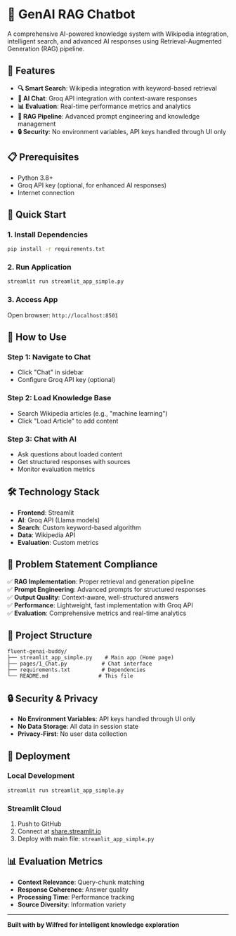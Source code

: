# 🤖 GenAI RAG Chatbot

A comprehensive AI-powered knowledge system with Wikipedia integration, intelligent search, and advanced AI responses using Retrieval-Augmented Generation (RAG) pipeline.

## 🚀 Features

- **🔍 Smart Search**: Wikipedia integration with keyword-based retrieval
- **🤖 AI Chat**: Groq API integration with context-aware responses
- **📊 Evaluation**: Real-time performance metrics and analytics
- **🎯 RAG Pipeline**: Advanced prompt engineering and knowledge management
- **🔒 Security**: No environment variables, API keys handled through UI only

## 📋 Prerequisites

- Python 3.8+
- Groq API key (optional, for enhanced AI responses)
- Internet connection

## 🚀 Quick Start

### 1. Install Dependencies

```bash
pip install -r requirements.txt
```

### 2. Run Application

```bash
streamlit run streamlit_app_simple.py
```

### 3. Access App

Open browser: `http://localhost:8501`

## 📖 How to Use

### Step 1: Navigate to Chat

- Click "Chat" in sidebar
- Configure Groq API key (optional)

### Step 2: Load Knowledge Base

- Search Wikipedia articles (e.g., "machine learning")
- Click "Load Article" to add content

### Step 3: Chat with AI

- Ask questions about loaded content
- Get structured responses with sources
- Monitor evaluation metrics

## 🛠️ Technology Stack

- **Frontend**: Streamlit
- **AI**: Groq API (Llama models)
- **Search**: Custom keyword-based algorithm
- **Data**: Wikipedia API
- **Evaluation**: Custom metrics

## 🎯 Problem Statement Compliance

✅ **RAG Implementation**: Proper retrieval and generation pipeline  
✅ **Prompt Engineering**: Advanced prompts for structured responses  
✅ **Output Quality**: Context-aware, well-structured answers  
✅ **Performance**: Lightweight, fast implementation with Groq API  
✅ **Evaluation**: Comprehensive metrics and real-time analytics

## 📁 Project Structure

```
fluent-genai-buddy/
├── streamlit_app_simple.py    # Main app (Home page)
├── pages/1_Chat.py           # Chat interface
├── requirements.txt          # Dependencies
└── README.md                # This file
```

## 🔒 Security & Privacy

- **No Environment Variables**: API keys handled through UI only
- **No Data Storage**: All data in session state
- **Privacy-First**: No user data collection

## 🚀 Deployment

### Local Development

```bash
streamlit run streamlit_app_simple.py
```

### Streamlit Cloud

1. Push to GitHub
2. Connect at [share.streamlit.io](https://share.streamlit.io)
3. Deploy with main file: `streamlit_app_simple.py`


## 📊 Evaluation Metrics

- **Context Relevance**: Query-chunk matching
- **Response Coherence**: Answer quality
- **Processing Time**: Performance tracking
- **Source Diversity**: Information variety

---

**Built with by Wilfred for intelligent knowledge exploration**
